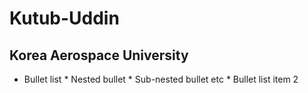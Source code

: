# Kutub-Uddin
## Korea Aerospace University


* Bullet list
              * Nested bullet
                  * Sub-nested bullet etc
          * Bullet list item 2
